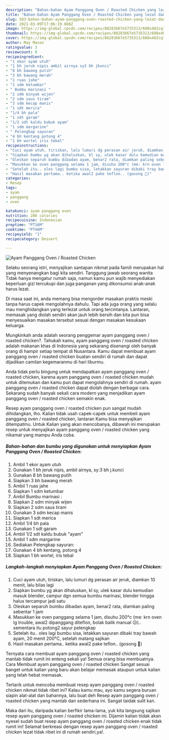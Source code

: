 ```yaml
---
description: "Bahan-bahan Ayam Panggang Oven / Roasted Chicken yang lezat dan Mudah Dibuat"
title: "Bahan-bahan Ayam Panggang Oven / Roasted Chicken yang lezat dan Mudah Dibuat"
slug: 583-bahan-bahan-ayam-panggang-oven-roasted-chicken-yang-lezat-dan-mudah-dibuat
date: 2021-03-09T17:06:19.660Z
image: https://img-global.cpcdn.com/recipes/88283667e5735313/680x482cq70/ayam-panggang-oven-roasted-chicken-foto-resep-utama.jpg
thumbnail: https://img-global.cpcdn.com/recipes/88283667e5735313/680x482cq70/ayam-panggang-oven-roasted-chicken-foto-resep-utama.jpg
cover: https://img-global.cpcdn.com/recipes/88283667e5735313/680x482cq70/ayam-panggang-oven-roasted-chicken-foto-resep-utama.jpg
author: May Mason
ratingvalue: 3
reviewcount: 8
recipeingredient:
- "1 ekor ayam utuh"
- "1 bh jeruk nipis ambil airnya sy3 bh jkunci"
- "8 bh bawang putih"
- "3 bh bawang merah"
- "1 ruas jahe"
- "1 sdm ketumbar"
- " Bumbu marinasi "
- "2 sdm minyak wijen"
- "2 sdm saus tiram"
- "3 sdm kecap manis"
- "1 sdt merica"
- "1/4 bh pala"
- "1 sdt garam"
- "1/2 sdt kaldu bubuk ayam"
- "1 sdm margarine"
- " Pelengkap sayuran"
- "4 bh kentang potong 4"
- "1 bh wortel iris tebal"
recipeinstructions:
- "Cuci ayam utuh, tiriskan, lalu lumuri dg perasan air jeruk, diamkan 10 menit, lalu bilas lagi"
- "Siapkan bumbu yg akan dihaluskan, kl sy, ulek kasar dulu kemudian masuk blender, campur dgn semua bumbu marinasi, blender hingga halus tercampur jadi satu"
- "Oleskan separuh bumbu dibadan ayam, benar2 rata, diamkan paling sebentar 1 jam"
- "Masukkan ke oven panggang selama 1 jam, disuhu 200°c (me: krn oven lg trouble, awal2 dipanggang diteflon, bolak balik manual 😥).. sementara itu potong2 sayur pelengkap"
- "Setelah itu.. oles lagi bumbu sisa, letakkan sayuran dibaki tray bawah ayam, 20 menit 200°C, setelah matang sajikan"
- "Hasil masakan pertama.. ketika awal2 pake teflon.. (gosong 🤗)"
categories:
- Resep
tags:
- ayam
- panggang
- oven

katakunci: ayam panggang oven 
nutrition: 286 calories
recipecuisine: Indonesian
preptime: "PT16M"
cooktime: "PT46M"
recipeyield: "1"
recipecategory: Dessert

---
```



![Ayam Panggang Oven / Roasted Chicken](https://img-global.cpcdn.com/recipes/88283667e5735313/680x482cq70/ayam-panggang-oven-roasted-chicken-foto-resep-utama.jpg)

Selaku seorang istri, menyajikan santapan nikmat pada famili merupakan hal yang menyenangkan bagi kita sendiri. Tanggung jawab seorang  wanita Tidak hanya mengatur rumah saja, namun kamu pun wajib menyediakan keperluan gizi tercukupi dan juga panganan yang dikonsumsi anak-anak harus lezat.

Di masa  saat ini, anda memang bisa mengorder masakan praktis meski tanpa harus capek mengolahnya dahulu. Tapi ada juga orang yang selalu mau menghidangkan yang terlezat untuk orang tercintanya. Lantaran, memasak yang diolah sendiri akan jauh lebih bersih dan kita pun bisa menyesuaikan masakan tersebut sesuai dengan masakan kesukaan keluarga. 



Mungkinkah anda adalah seorang penggemar ayam panggang oven / roasted chicken?. Tahukah kamu, ayam panggang oven / roasted chicken adalah makanan khas di Indonesia yang sekarang disenangi oleh banyak orang di hampir setiap tempat di Nusantara. Kamu dapat membuat ayam panggang oven / roasted chicken buatan sendiri di rumah dan dapat dijadikan camilan kegemaranmu di hari liburmu.

Anda tidak perlu bingung untuk mendapatkan ayam panggang oven / roasted chicken, karena ayam panggang oven / roasted chicken mudah untuk ditemukan dan kamu pun dapat mengolahnya sendiri di rumah. ayam panggang oven / roasted chicken dapat diolah dengan berbagai cara. Sekarang sudah banyak sekali cara modern yang menjadikan ayam panggang oven / roasted chicken semakin enak.

Resep ayam panggang oven / roasted chicken pun sangat mudah dihidangkan, lho. Kalian tidak usah capek-capek untuk membeli ayam panggang oven / roasted chicken, lantaran Kamu bisa menyajikan ditempatmu. Untuk Kalian yang akan mencobanya, dibawah ini merupakan resep untuk menyajikan ayam panggang oven / roasted chicken yang nikamat yang mampu Anda coba.

<!--inarticleads1-->

##### Bahan-bahan dan bumbu yang digunakan untuk menyiapkan Ayam Panggang Oven / Roasted Chicken:

1. Ambil 1 ekor ayam utuh
1. Gunakan 1 bh jeruk nipis, ambil airnya, sy:3 bh j.kunci
1. Gunakan 8 bh bawang putih
1. Siapkan 3 bh bawang merah
1. Ambil 1 ruas jahe
1. Siapkan 1 sdm ketumbar
1. Ambil  Bumbu marinasi :
1. Siapkan 2 sdm minyak wijen
1. Siapkan 2 sdm saus tiram
1. Gunakan 3 sdm kecap manis
1. Siapkan 1 sdt merica
1. Ambil 1/4 bh pala
1. Gunakan 1 sdt garam
1. Ambil 1/2 sdt kaldu bubuk &#34;ayam&#34;
1. Ambil 1 sdm margarine
1. Sediakan  Pelengkap sayuran:
1. Gunakan 4 bh kentang, potong 4
1. Siapkan 1 bh wortel, iris tebal




<!--inarticleads2-->

##### Langkah-langkah menyiapkan Ayam Panggang Oven / Roasted Chicken:

1. Cuci ayam utuh, tiriskan, lalu lumuri dg perasan air jeruk, diamkan 10 menit, lalu bilas lagi
1. Siapkan bumbu yg akan dihaluskan, kl sy, ulek kasar dulu kemudian masuk blender, campur dgn semua bumbu marinasi, blender hingga halus tercampur jadi satu
1. Oleskan separuh bumbu dibadan ayam, benar2 rata, diamkan paling sebentar 1 jam
1. Masukkan ke oven panggang selama 1 jam, disuhu 200°c (me: krn oven lg trouble, awal2 dipanggang diteflon, bolak balik manual 😥).. sementara itu potong2 sayur pelengkap
1. Setelah itu.. oles lagi bumbu sisa, letakkan sayuran dibaki tray bawah ayam, 20 menit 200°C, setelah matang sajikan
1. Hasil masakan pertama.. ketika awal2 pake teflon.. (gosong 🤗)




Ternyata cara membuat ayam panggang oven / roasted chicken yang mantab tidak rumit ini enteng sekali ya! Semua orang bisa membuatnya. Cara Membuat ayam panggang oven / roasted chicken Sangat sesuai banget untuk kalian yang baru akan belajar memasak ataupun untuk kalian yang telah hebat memasak.

Tertarik untuk mencoba membuat resep ayam panggang oven / roasted chicken nikmat tidak ribet ini? Kalau kamu mau, ayo kamu segera buruan siapin alat-alat dan bahannya, lalu buat deh Resep ayam panggang oven / roasted chicken yang mantab dan sederhana ini. Sangat taidak sulit kan. 

Maka dari itu, daripada kalian berfikir lama-lama, yuk kita langsung sajikan resep ayam panggang oven / roasted chicken ini. Dijamin kalian tiidak akan nyesel sudah buat resep ayam panggang oven / roasted chicken enak tidak rumit ini! Selamat berkreasi dengan resep ayam panggang oven / roasted chicken lezat tidak ribet ini di rumah sendiri,ya!.

